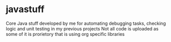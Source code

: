 # javastuff
Core Java stuff developed by me for automating debugging tasks, checking logic and unit testing in my previous projects
Not all code is uploaded as some of it is prorietory that is using org specific libraries
